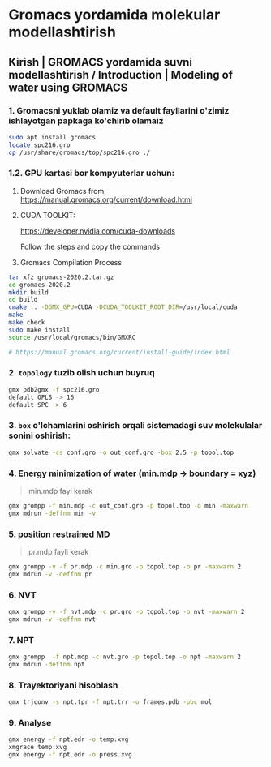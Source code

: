 # Gromacs yordamida molekular modellashtirish

## Kirish | GROMACS yordamida suvni modellashtirish / Introduction | Modeling of water using GROMACS

### 1. Gromacsni yuklab olamiz va default fayllarini o'zimiz ishlayotgan papkaga ko'chirib olamaiz

```bash
sudo apt install gromacs
locate spc216.gro
cp /usr/share/gromacs/top/spc216.gro ./
```

### 1.2. GPU kartasi bor kompyuterlar uchun:
1. Download Gromacs from: https://manual.gromacs.org/current/download.html

2. CUDA TOOLKIT:
    
    https://developer.nvidia.com/cuda-downloads

    Follow the steps and copy the commands

3. Gromacs Compilation Process

```bash
tar xfz gromacs-2020.2.tar.gz
cd gromacs-2020.2
mkdir build
cd build
cmake .. -DGMX_GPU=CUDA -DCUDA_TOOLKIT_ROOT_DIR=/usr/local/cuda
make
make check
sudo make install
source /usr/local/gromacs/bin/GMXRC

# https://manual.gromacs.org/current/install-guide/index.html
```

### 2. `topology` tuzib olish uchun buyruq
```bash 
gmx pdb2gmx -f spc216.gro
default OPLS -> 16
default SPC -> 6
```
### 3. `box` o'lchamlarini oshirish orqali sistemadagi suv molekulalar sonini oshirish:
```bash
gmx solvate -cs conf.gro -o out_conf.gro -box 2.5 -p topol.top
```

### 4. Energy minimization of water (min.mdp -> boundary = xyz)
> min.mdp fayl kerak
```bash
gmx grompp -f min.mdp -c out_conf.gro -p topol.top -o min -maxwarn
gmx mdrun -deffnm min -v
```

### 5. position restrained MD
> pr.mdp fayli kerak
```bash
gmx grompp -v -f pr.mdp -c min.gro -p topol.top -o pr -maxwarn 2
gmx mdrun -v -deffnm pr   
```
 
### 6. NVT
```bash
gmx grompp -v -f nvt.mdp -c pr.gro -p topol.top -o nvt -maxwarn 2
gmx mdrun -v -deffnm nvt
```

### 7. NPT
```bash
gmx grompp  -f npt.mdp -c nvt.gro -p topol.top -o npt -maxwarn 2 
gmx mdrun -deffnm npt
```

### 8. Trayektoriyani hisoblash
```bash
gmx trjconv -s npt.tpr -f npt.trr -o frames.pdb -pbc mol
```

### 9. Analyse
```bash
gmx energy -f npt.edr -o temp.xvg
xmgrace temp.xvg
gmx energy -f npt.edr -o press.xvg
```
